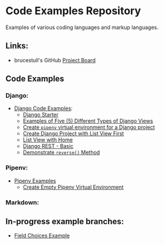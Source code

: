 # Code Examples Repository
Examples of various coding languages and markup languages.

## Links:
* brucestull's GitHub [Project Board](https://github.com/users/brucestull/projects/6)

## Code Examples

### Django:
* [Django Code Examples](./django/README.md):
    * [Django Starter](./django/django-starter/README.md)
    * [Examples of Five (5) Different Types of Django Views](./django/function-and-class-based-list-views/README.md)
    * [Create `pipenv` virtual environment for a Django project](./django/pipenv-setup/README.md)
    * [Create Django Project with List View First](./django/list-create-views/README.md)
    * [List View with Home](./django/list-view-with-home/README.md)
    * [Django REST - Basic](./django/rest-basic/README.md)
    * [Demonstrate `reverse()` Method](./django/reverse/README.md)

### Pipenv:   
* [Pipenv Examples](./pipenv/)
    * [Create Empty Pipenv Virtual Environment](./pipenv/create-empty-pipenv/README.md)

### Markdown:



## In-progress example branches:
* [Field Choices Example](https://github.com/brucestull/examples/tree/4-document-how-choices-works-in-django/django/field_choices)
